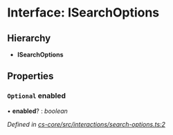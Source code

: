 # Interface: ISearchOptions

## Hierarchy

* **ISearchOptions**

## Properties

### `Optional` enabled

• **enabled**? : *boolean*

*Defined in [cs-core/src/interactions/search-options.ts:2](https://github.com/TNOCS/csnext/blob/99cbd46d/packages/cs-core/src/interactions/search-options.ts#L2)*
